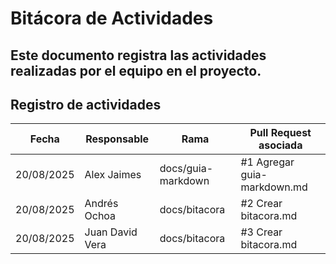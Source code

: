 # Bitácora de Actividades  

Este documento registra las actividades realizadas por el equipo en el proyecto.  
---

## Registro de actividades  

| Fecha       | Responsable     | Rama                | Pull Request asociada |
|-------------|-----------------|---------------------|-----------------------|
| 20/08/2025  | Alex Jaimes     | docs/guia-markdown  | #1 Agregar guia-markdown.md |
| 20/08/2025  | Andrés Ochoa    | docs/bitacora       | #2 Crear bitacora.md |
| 20/08/2025  | Juan David Vera | docs/bitacora       | #3 Crear bitacora.md |

